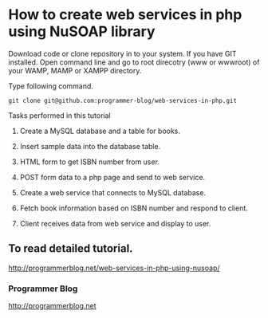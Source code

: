 # How to create web services in php using NuSOAP library

Download code or clone repository in to your system. If you have GIT installed. Open command line and go to root direcotry (www or wwwroot) of your WAMP, MAMP or XAMPP directory.

Type following command.

` git clone git@github.com:programmer-blog/web-services-in-php.git `

Tasks performed in this tutorial


1. Create a MySQL database and a table for books.

2. Insert sample data into the database table.

3.  HTML form to get ISBN number from user.

4. POST form data to a php page and send to web service.

5. Create a web service that connects to MySQL database.

6. Fetch book information based on ISBN number and respond to client.

7. Client receives data from web service and display to user.


## To read detailed tutorial.
   http://programmerblog.net/web-services-in-php-using-nusoap/

### Programmer Blog
  http://programmerblog.net

